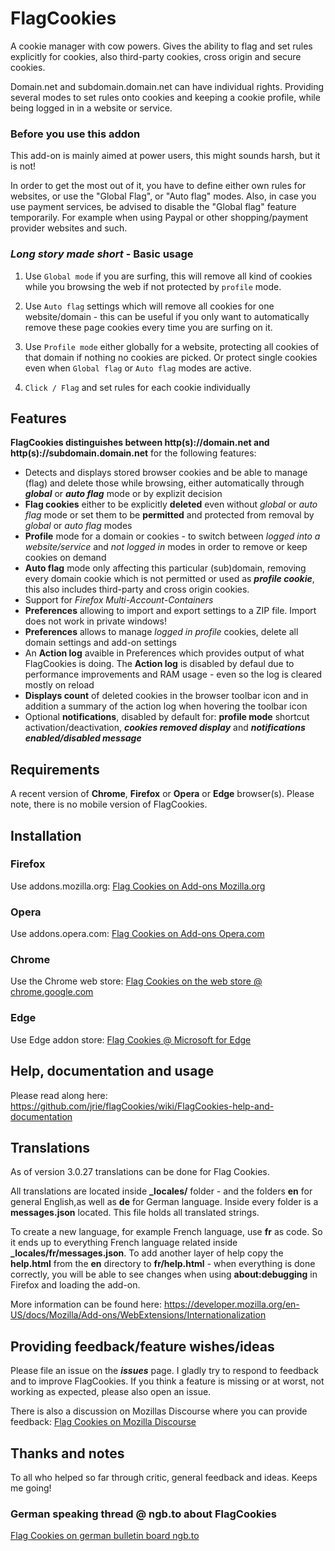 # FlagCookies

A cookie manager with cow powers.  Gives the ability to flag and set rules explicitly for cookies, also third-party cookies, cross origin and secure cookies.

Domain.net and subdomain.domain.net can have individual rights. Providing several modes to set rules onto cookies and keeping a cookie profile, while being logged in in a website or service.

### Before you use this addon
This add-on is mainly aimed at power users, this might sounds harsh, but it is not!

In order to get the most out of it, you have to define either own rules for websites, or use the "Global Flag", or "Auto flag" modes. Also, in case you use payment services, be advised to disable the "Global flag" feature temporarily. For example when using Paypal or other shopping/payment provider websites and such.

### *Long story made short* - Basic usage
1) Use `Global mode` if you are surfing, this will remove all kind of cookies while you browsing the web if not protected by `profile` mode.

2) Use `Auto flag` settings which will remove all cookies for one website/domain - this can be useful if you only want to automatically remove these page cookies every time you are surfing on it.

3) Use `Profile mode` either globally for a website, protecting all cookies of that domain if nothing no cookies are picked. Or protect single cookies even when `Global flag` or `Auto flag` modes are active.

4) `Click / Flag` and set rules for each cookie individually

## Features

**FlagCookies distinguishes between http(s)://domain.net and http(s)://subdomain.domain.net** for the following features:

* Detects and displays stored browser cookies and be able to manage (flag) and delete those while browsing, either automatically through ***global*** or ***auto flag*** mode or by explizit decision
* **Flag cookies** either to be explicitly **deleted** even without *global* or *auto flag* mode or set them to be **permitted** and protected from removal by *global* or *auto flag* modes
* **Profile** mode for a domain or cookies - to switch between *logged into a website/service* and *not logged in* modes in order to remove or keep cookies on demand
* **Auto flag** mode only affecting this particular (sub)domain, removing every domain cookie which is not permitted or used as ***profile cookie***, this also includes third-party and cross origin cookies.
* Support for *Firefox Multi-Account-Containers*
* **Preferences** allowing to import and export settings to a ZIP file. Import does not work in private windows!
* **Preferences** allows to manage *logged in profile* cookies, delete all domain settings and add-on settings
* An **Action log** avaible in Preferences which provides output of what FlagCookies is doing. The **Action log** is disabled by defaul due to performance improvements and RAM usage - even so the log is cleared mostly on reload
* **Displays count** of deleted cookies in the browser toolbar icon and in addition a summary of the action log when hovering the toolbar icon
* Optional **notifications**, disabled by default for: **profile mode** shortcut activation/deactivation, ***cookies removed display*** and ***notifications enabled/disabled message***

## Requirements

A recent version of **Chrome**, **Firefox** or **Opera** or **Edge** browser(s). Please note, there is no mobile version of FlagCookies.


## Installation

### Firefox
Use addons.mozilla.org: [Flag Cookies on Add-ons Mozilla.org](https://addons.mozilla.org/en-US/firefox/addon/flag-cookies/)

### Opera
Use addons.opera.com: [Flag Cookies on Add-ons Opera.com](https://addons.opera.com/en/extensions/details/flag-cookies/) 

### Chrome
Use the Chrome web store: [Flag Cookies on the web store @ chrome.google.com](https://chrome.google.com/webstore/detail/flag-cookies/phcaemipbgodliopfijmcmlbdhpkbndb) 

### Edge
Use Edge addon store: [Flag Cookies @ Microsoft for Edge](https://microsoftedge.microsoft.com/addons/detail/flag-cookies/jonbmefahinfgmdoedhahcohlbmonhkb)

## Help, documentation and usage
Please read along here: https://github.com/jrie/flagCookies/wiki/FlagCookies-help-and-documentation

## Translations
As of version 3.0.27 translations can be done for Flag Cookies.

All translations are located inside **\_locales/** folder - and the folders **en** for general English,as well as **de** for German language. Inside every folder is a **messages.json** located. This file holds all translated strings.

To create a new language, for example French language, use **fr** as code. So it ends up to everything French language related inside **\_locales/fr/messages.json**. To add another layer of help copy the **help.html** from the **en** directory to **fr/help.html** - when everything is done correctly, you will be able to see changes when using **about:debugging** in Firefox and loading the add-on.

More information can be found here: https://developer.mozilla.org/en-US/docs/Mozilla/Add-ons/WebExtensions/Internationalization


## Providing feedback/feature wishes/ideas
Please file an issue on the ***issues*** page. I gladly try to respond to feedback and to improve FlagCookies. If you think a feature is missing or at worst, not working as expected, please also open an issue.

There is also a discussion on Mozillas Discourse where you can provide feedback: [Flag Cookies on Mozilla Discourse](https://discourse.mozilla.org/t/support-flag-cookies-flagcookies-a-new-not-yet-another-cookie-cleaner-manager/31220)

## Thanks and notes

To all who helped so far through critic, general feedback and ideas. Keeps me going!

### German speaking thread @ ngb.to about FlagCookies
[Flag Cookies on german bulletin board ngb.to](https://ngb.to/threads/32496-Firefox-Addon-FlagCookies)
